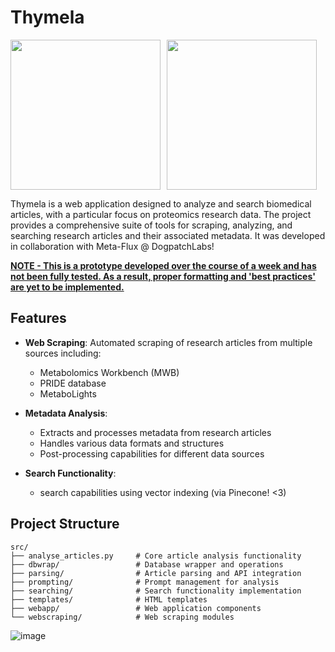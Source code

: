 # Thymela

<div style="display: flex; flex-direction: row; align-items: center;">
    <img src="https://github.com/user-attachments/assets/9df51345-5285-42ba-98da-e58d418a96a6" width="240" style="margin-right: 10px;">
    <img src="https://github.com/user-attachments/assets/558cd0aa-bf88-4f1d-a44b-a630e7243344" width="240">
</div>

Thymela is a web application designed to analyze and search biomedical articles, with a particular focus on proteomics research data. The project provides a comprehensive suite of tools for scraping, analyzing, and searching research articles and their associated metadata. It was developed in collaboration with Meta-Flux @ DogpatchLabs! 

**<ins>NOTE - This is a prototype developed over the course of a week and has not been fully tested. As a result, proper formatting and 'best practices' are yet to be implemented.</ins>**

## Features

- **Web Scraping**: Automated scraping of research articles from multiple sources including:
  - Metabolomics Workbench (MWB)
  - PRIDE database
  - MetaboLights
  
- **Metadata Analysis**: 
  - Extracts and processes metadata from research articles
  - Handles various data formats and structures
  - Post-processing capabilities for different data sources

- **Search Functionality**:
  - search capabilities using vector indexing (via Pinecone! <3)

## Project Structure

```
src/
├── analyse_articles.py     # Core article analysis functionality
├── dbwrap/                 # Database wrapper and operations
├── parsing/                # Article parsing and API integration
├── prompting/              # Prompt management for analysis
├── searching/              # Search functionality implementation
├── templates/              # HTML templates
├── webapp/                 # Web application components
└── webscraping/            # Web scraping modules
```


![image](https://github.com/user-attachments/assets/28d321bf-e5d1-4045-bc67-fce1016a83a1)

